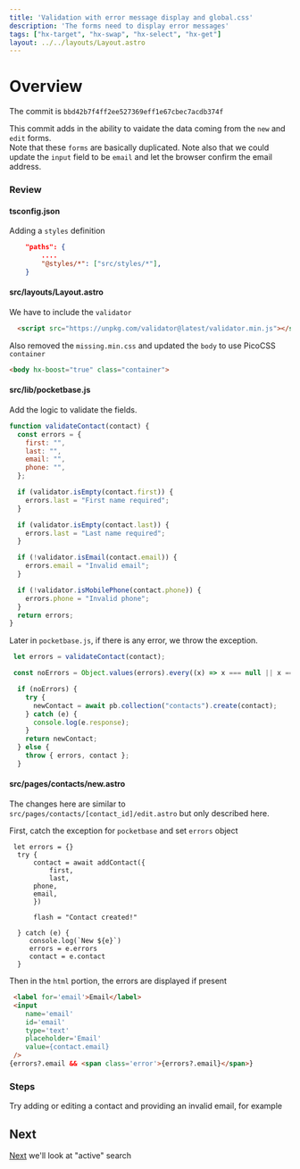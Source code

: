 ```yaml
---
title: 'Validation with error message display and global.css'
description: 'The forms need to display error messages'
tags: ["hx-target", "hx-swap", "hx-select", "hx-get"]
layout: ../../layouts/Layout.astro
---
```


# Overview
The commit is `bbd42b7f4ff2ee527369eff1e67cbec7acdb374f`

This commit adds in the ability to vaidate the data coming from the `new` and `edit` forms.  
Note that these `forms` are basically duplicated. Note also that we could update the `input` field 
to be `email` and let the browser confirm the email address.

### Review
#### tsconfig.json
Adding a `styles` definition
```json
	"paths": {
        ....
	    "@styles/*": ["src/styles/*"],
	}
```

#### src/layouts/Layout.astro
We have to include the `validator`
```html
  <script src="https://unpkg.com/validator@latest/validator.min.js"></script>
```
Also removed the `missing.min.css` and updated the `body` to use PicoCSS `container`
```html
<body hx-boost="true" class="container">
```

#### src/lib/pocketbase.js
Add the logic to validate the fields.
```js
function validateContact(contact) {
  const errors = {
    first: "",
    last: "",
    email: "",
    phone: "",
  };

  if (validator.isEmpty(contact.first)) {
    errors.last = "First name required";
  }

  if (validator.isEmpty(contact.last)) {
    errors.last = "Last name required";
  }

  if (!validator.isEmail(contact.email)) {
    errors.email = "Invalid email";
  }

  if (!validator.isMobilePhone(contact.phone)) {
    errors.phone = "Invalid phone";
  }
  return errors;
}
```
Later in `pocketbase.js`, if there is any error, we throw the exception.
```js
 let errors = validateContact(contact);

 const noErrors = Object.values(errors).every((x) => x === null || x === "");

  if (noErrors) {
    try {
      newContact = await pb.collection("contacts").create(contact);
    } catch (e) {
      console.log(e.response);
    }
    return newContact;
  } else {
    throw { errors, contact };
  }
  ```

#### src/pages/contacts/new.astro
The changes here are similar to `src/pages/contacts/[contact_id]/edit.astro` but only described here.

First, catch the exception for `pocketbase` and set `errors` object
```
 let errors = {}
  try {
      contact = await addContact({
          first,
     	  last,
	  phone,
  	  email,
      })

      flash = "Contact created!"
  
  } catch (e) {
     console.log(`New ${e}`)
     errors = e.errors
     contact = e.contact
  }
```

Then in the `html` portion, the errors are displayed if present

```html
 <label for='email'>Email</label>
 <input
    name='email'
    id='email'
    type='text'
    placeholder='Email'
    value={contact.email}
 />
{errors?.email && <span class='error'>{errors?.email}</span>}
```
### Steps
Try adding or editing a contact and providing an invalid email, for example


## Next
<a href="/posts/post-15">Next</a> we'll look at "active" search